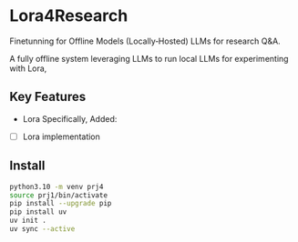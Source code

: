# Lora4Research

Finetunning for Offline Models (Locally‑Hosted) LLMs for research Q&A.

A fully offline system leveraging LLMs to run local LLMs for experimenting with Lora, 

## Key Features

- Lora
Specifically, Added:

- [ ] Lora implementation

## Install

```bash
python3.10 -m venv prj4
source prj1/bin/activate
pip install --upgrade pip
pip install uv
uv init . 
uv sync --active
```
